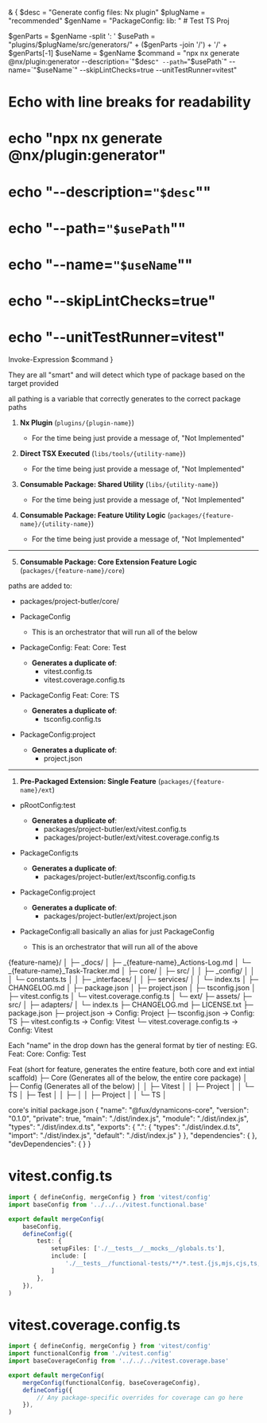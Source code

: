 & {
$desc = "Generate config files: Nx plugin"
$plugName = "recommended"
$genName = "PackageConfig: lib: " # Test TS Proj

$genParts = $genName -split ': '
$usePath = "plugins/$plugName/src/generators/" + ($genParts -join '/') + '/' + $genParts[-1]
$useName = $genName
$command = "npx nx generate @nx/plugin:generator --description=`"$desc`" --path=`"$usePath`" --name=`"$useName`" --skipLintChecks=true --unitTestRunner=vitest"


# Echo with line breaks for readability
# echo "npx nx generate @nx/plugin:generator"
# echo "--description=`"$desc`""
# echo "--path=`"$usePath`""
# echo "--name=`"$useName`""
# echo "--skipLintChecks=true"
# echo "--unitTestRunner=vitest"

Invoke-Expression $command
}





They are all "smart" and will detect which type of package based on the target provided

all pathing is a variable that correctly generates to the correct package paths


1. **Nx Plugin** (`plugins/{plugin-name}`)
   - For the time being just provide a message of, "Not Implemented"

2. **Direct TSX Executed** (`libs/tools/{utility-name}`)
   - For the time being just provide a message of, "Not Implemented"
   
3. **Consumable Package: Shared Utility** (`libs/{utility-name}`)
   - For the time being just provide a message of, "Not Implemented"
  
4. **Consumable Package: Feature Utility Logic** (`packages/{feature-name}/{utility-name}`)
   - For the time being just provide a message of, "Not Implemented"
   
---   

5. **Consumable Package: Core Extension Feature Logic** (`packages/{feature-name}/core`)










paths are added to:
- packages/project-butler/core/


- PackageConfig
  - This is an orchestrator that will run all of the below 

- PackageConfig: Feat: Core: Test
  - **Generates a duplicate of**: 
    - vitest.config.ts
    - vitest.coverage.config.ts

- PackageConfig Feat: Core: TS
  - **Generates a duplicate of**: 
    - tsconfig.config.ts

- PackageConfig:project
  - **Generates a duplicate of**: 
    - project.json



---    
   
1. **Pre-Packaged Extension: Single Feature** (`packages/{feature-name}/ext`)

- pRootConfig:test
  - **Generates a duplicate of**: 
    - packages/project-butler/ext/vitest.config.ts
    - packages/project-butler/ext/vitest.coverage.config.ts
    
- PackageConfig:ts
  - **Generates a duplicate of**: 
    - packages/project-butler/ext/tsconfig.config.ts

- PackageConfig:project
  - **Generates a duplicate of**: 
    - packages/project-butler/ext/project.json

- PackageConfig:all basically an alias for just PackageConfig
  - This is an orchestrator that will run all of the above 






{feature-name}/
│
├─ _docs/
│  ├─ _{feature-name}_Actions-Log.md
│  └─ _{feature-name}_Task-Tracker.md
│
├─ core/
│  ├─ src/
│  │  ├─ _config/
│  │  │  └─ constants.ts
│  │  ├─ _interfaces/
│  │  ├─ services/
│  │  └─ index.ts
│  ├─ CHANGELOG.md
│  ├─ package.json
│  ├─ project.json
│  ├─ tsconfig.json
│  ├─ vitest.config.ts
│  └─ vitest.coverage.config.ts
│
└─ ext/
    ├─ assets/
    ├─ src/
    │  ├─ adapters/
    │  └─ index.ts
    ├─ CHANGELOG.md
    ├─ LICENSE.txt
    ├─ package.json
    ├─ project.json -> Config: Project 
    ├─ tsconfig.json -> Config: TS 
    ├─ vitest.config.ts -> Config: Vitest
    └─ vitest.coverage.config.ts -> Config: Vitest 





Each "name" in the drop down has the general format by tier of nesting: EG. Feat: Core: Config: Test

Feat (short for feature, generates the entire feature, both core and ext intial scaffold)
├─ Core (Generates all of the below, the entire core package)
│  ├─ Config (Generates all of the below)
│  │  ├─ Vitest 
│  │  ├─ Project
│  │  └─ TS
│  ├─ Test
│  │  ├─ 
│  │  ├─ Project
│  │  └─ TS
│









core's initial package.json
{
    "name": "@fux/dynamicons-core",
    "version": "0.1.0",
    "private": true,
    "main": "./dist/index.js",
    "module": "./dist/index.js",
    "types": "./dist/index.d.ts",
    "exports": {
        ".": {
            "types": "./dist/index.d.ts",
            "import": "./dist/index.js",
            "default": "./dist/index.js"
        }
    },
    "dependencies": { },
    "devDependencies": { }
}




# vitest.config.ts

``` typescript
import { defineConfig, mergeConfig } from 'vitest/config'
import baseConfig from '../../../vitest.functional.base'

export default mergeConfig(
    baseConfig,
    defineConfig({
        test: {
            setupFiles: ['./__tests__/__mocks__/globals.ts'],
            include: [
                './__tests__/functional-tests/**/*.test.{js,mjs,cjs,ts,mts,cts,jsx,tsx}',
            ]
        },
    }),
)
```


# vitest.coverage.config.ts

``` typescript
import { defineConfig, mergeConfig } from 'vitest/config'
import functionalConfig from './vitest.config'
import baseCoverageConfig from '../../../vitest.coverage.base'

export default mergeConfig(
    mergeConfig(functionalConfig, baseCoverageConfig),
    defineConfig({
        // Any package-specific overrides for coverage can go here
    }),
)
```
